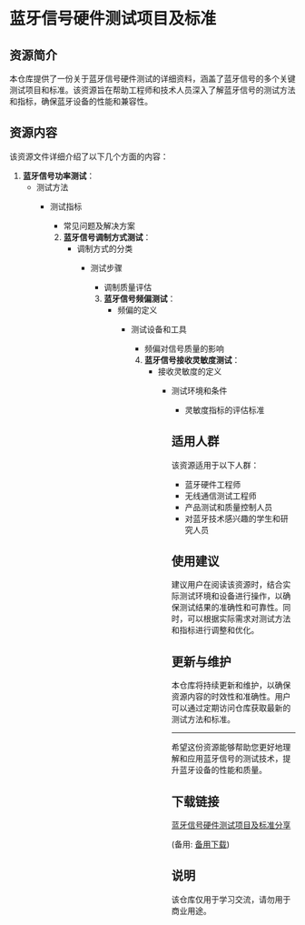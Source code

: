 # 蓝牙信号硬件测试项目及标准

## 资源简介

本仓库提供了一份关于蓝牙信号硬件测试的详细资料，涵盖了蓝牙信号的多个关键测试项目和标准。该资源旨在帮助工程师和技术人员深入了解蓝牙信号的测试方法和指标，确保蓝牙设备的性能和兼容性。

## 资源内容

该资源文件详细介绍了以下几个方面的内容：

1. **蓝牙信号功率测试**：
   - 测试方法
      - 测试指标
         - 常见问题及解决方案

         2. **蓝牙信号调制方式测试**：
            - 调制方式的分类
               - 测试步骤
                  - 调制质量评估

                  3. **蓝牙信号频偏测试**：
                     - 频偏的定义
                        - 测试设备和工具
                           - 频偏对信号质量的影响

                           4. **蓝牙信号接收灵敏度测试**：
                              - 接收灵敏度的定义
                                 - 测试环境和条件
                                    - 灵敏度指标的评估标准

                                    ## 适用人群

                                    该资源适用于以下人群：

                                    - 蓝牙硬件工程师
                                    - 无线通信测试工程师
                                    - 产品测试和质量控制人员
                                    - 对蓝牙技术感兴趣的学生和研究人员

                                    ## 使用建议

                                    建议用户在阅读该资源时，结合实际测试环境和设备进行操作，以确保测试结果的准确性和可靠性。同时，可以根据实际需求对测试方法和指标进行调整和优化。

                                    ## 更新与维护

                                    本仓库将持续更新和维护，以确保资源内容的时效性和准确性。用户可以通过定期访问仓库获取最新的测试方法和标准。

                                    ---

                                    希望这份资源能够帮助您更好地理解和应用蓝牙信号的测试技术，提升蓝牙设备的性能和质量。

                                    ## 下载链接
                                    [蓝牙信号硬件测试项目及标准分享](https://pan.quark.cn/s/7eab8b369104) 

                                    (备用: [备用下载](https://pan.baidu.com/s/123U_xUx8w62EvIHg_qL8UA?pwd=1234))

                                    ## 说明

                                    该仓库仅用于学习交流，请勿用于商业用途。
